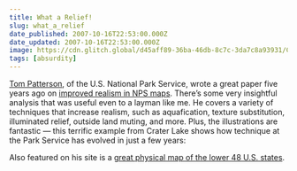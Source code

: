 ```yaml
---
title: What a Relief!
slug: what_a_relief
date_published: 2007-10-16T22:53:00.000Z
date_updated: 2007-10-16T22:53:00.000Z
image: https://cdn.glitch.global/d45aff89-36ba-46db-8c7c-3da7c8a93931/CRLA.jpg?v=1675491497214
tags: [absurdity]
---
```


[Tom Patterson](http://www.shadedrelief.com/), of the U.S. National Park Service, wrote a great paper five years ago on [improved realism in NPS maps](http://www.shadedrelief.com/realism/). There’s some very insightful analysis that was useful even to a layman like me. He covers a variety of techniques that increase realism, such as aquafication, texture substitution, illuminated relief, outside land muting, and more. Plus, the illustrations are fantastic — this terrific example from Crater Lake shows how technique at the Park Service has evolved in just a few years:

Also featured on his site is a [great physical map of the lower 48 U.S. states](http://www.shadedrelief.com/physical/index.html).

